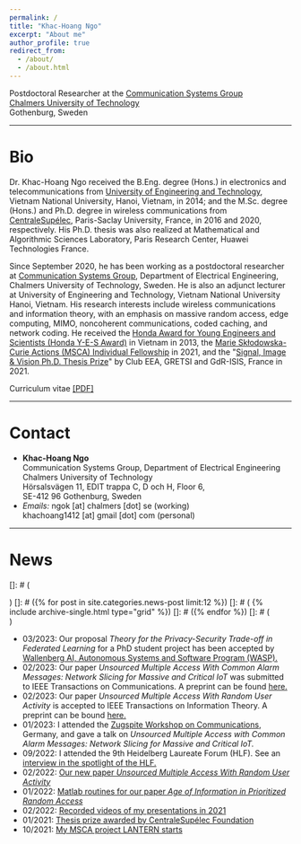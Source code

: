 ```yaml
---
permalink: /
title: "Khac-Hoang Ngo"
excerpt: "About me"
author_profile: true
redirect_from: 
  - /about/
  - /about.html
---
```


Postdoctoral Researcher at the [Communication Systems Group](https://www.chalmers.se/en/staff/Pages/ngok.aspx)\
[Chalmers University of Technology](https://www.chalmers.se/sv/Sidor/default.aspx)\
Gothenburg, Sweden

---
# Bio

Dr. Khac-Hoang Ngo received the B.Eng. degree (Hons.) in electronics and telecommunications from [University of Engineering and Technology](https://uet.vnu.edu.vn/), Vietnam National University, Hanoi, Vietnam, in 2014; and the M.Sc. degree (Hons.) and Ph.D. degree in wireless communications from [CentraleSupélec](https://www.centralesupelec.fr/), Paris-Saclay University, France, in 2016 and 2020, respectively. His Ph.D. thesis was also realized at Mathematical and Algorithmic Sciences Laboratory, Paris Research Center, Huawei Technologies France. 

Since September 2020, he has been working as a postdoctoral researcher at [Communication Systems Group](https://www.chalmers.se/en/departments/e2/research/Communication-systems/Pages/Communication-Systems.aspx), Department of Electrical Engineering, Chalmers University of Technology, Sweden. He is also an adjunct lecturer at University of Engineering and Technology, Vietnam National University Hanoi, Vietnam. His research interests include wireless communications and information theory, with an emphasis on massive random access, edge computing, MIMO, noncoherent communications, coded caching, and network coding. He received the [Honda Award for Young Engineers and Scientists (Honda Y-E-S Award)](https://www.hondafoundation.jp/yes/index_en/119) in Vietnam in 2013, the [Marie Skłodowska-Curie Actions (MSCA) Individual Fellowship](https://cordis.europa.eu/project/id/101022113) in 2021, and the "[Signal, Image & Vision Ph.D. Thesis Prize](http://gretsi.fr/prix-de-these2021/resultats.php)" by Club EEA, GRETSI and GdR-ISIS, France in 2021. 

Curriculum vitae [[PDF]](http://khachoang1412.github.io/files/CV_HoangNgo.pdf)

---
# Contact

* **Khac-Hoang Ngo** \
Communication Systems Group, Department of Electrical Engineering \
Chalmers University of Technology \
Hörsalsvägen 11, EDIT trappa C, D och H, Floor 6,\
SE-412 96 Gothenburg, Sweden 
* *Emails:* ngok [at] chalmers [dot] se (working) \
          khachoang1412 [at] gmail [dot] com (personal)

---
# News

[]: # (<div class="grid__wrapper">)
[]: # ({% for post in site.categories.news-post limit:12 %})
[]: # (    {% include archive-single.html type="grid" %})
[]: # ({% endfor %})
[]: # (</div>)

* 03/2023: Our proposal *Theory for the Privacy-Security Trade-off in Federated Learning* for a PhD student project has been accepted by [Wallenberg AI, Autonomous Systems and Software Program (WASP).](https://wasp-sweden.org/)
* 02/2023: Our paper *Unsourced Multiple Access With Common Alarm Messages: Network Slicing for Massive and Critical IoT* was submitted to IEEE Transactions on Communications. A preprint can be found [here.](https://arxiv.org/pdf/2302.11026.pdf)
* 02/2023: Our paper *Unsourced Multiple Access With Random User Activity* is accepted to IEEE Transactions on Information Theory. A preprint can be bound [here.](https://arxiv.org/pdf/2202.06365.pdf)
* 01/2023: I attended the [Zugspite Workshop on Communications](http://zugspitzeworkshop.com/), Germany, and gave a talk on *Unsourced Multiple Access with Common Alarm Messages: Network Slicing for Massive and Critical IoT.*
* 09/2022: I attended the 9th Heidelberg Laureate Forum (HLF). See an [interview in the spotlight of the HLF.](https://scilogs.spektrum.de/hlf/hlff-spotlight-9th-hlf-2/)
* 02/2022: [Our new paper *Unsourced Multiple Access With Random User Activity*](https://khachoang1412.github.io/news-post/UMA-random-user-activity/)
* 01/2022: [Matlab routines for our paper *Age of Information in Prioritized Random Access*](https://khachoang1412.github.io/news-post/matlab-AoI-Asilomar-paper/)
* 02/2022: [Recorded videos of my presentations in 2021](https://khachoang1412.github.io/news-post/presentation-video-2021/)
* 01/2021: [Thesis prize awarded by CentraleSupélec Foundation](https://khachoang1412.github.io/news-post/thesis-prize-impact-science/)
* 10/2021: [My MSCA project LANTERN starts](https://khachoang1412.github.io/news-post/lantern-starts/)
